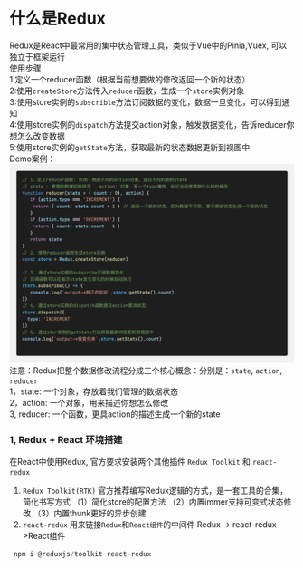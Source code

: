 # 什么是Redux
Redux是React中最常用的集中状态管理工具，类似于Vue中的Pinia,Vuex, 可以独立于框架运行<br/>
使用步骤<br/>
1:定义一个reducer函数（根据当前想要做的修改返回一个新的状态）<br/>
2:使用`createStore`方法传入`reducer`函数，生成一个`store`实例对象<br/>
3:使用store实例的`subscrible`方法订阅数据的变化，数据一旦变化，可以得到通知<br/>
4:使用store实例的`dispatch`方法提交action对象，触发数据变化，告诉reducer你想怎么改变数据<br/>
5:使用store实例的`getState`方法，获取最新的状态数据更新到视图中<br/>
Demo案例：
![redux步骤](./images//redux-01.png)
注意：Redux把整个数据修改流程分成三个核心概念：分别是：`state`, `action`, `reducer`<br/>
1，state: 一个对象，存放着我们管理的数据状态<br/>
2，action: 一个对象，用来描述你想怎么修改<br/>
3, reducer: 一个函数，更具action的描述生成一个新的state<br/>

### 1, Redux + React 环境搭建
在React中使用Redux, 官方要求安装两个其他插件 `Redux Toolkit` 和 `react-redux`<br/>
1. `Redux Toolkit(RTK)` 官方推荐编写Redux逻辑的方式，是一套工具的合集，简化书写方式
（1）简化store的配置方法  （2）内置immer支持可变式状态修改  （3）内置thunk更好的异步创建
2. `react-redux` 用来链接`Redux`和`React组件`的中间件
  Redux -> react-redux ->React组件
```js
 npm i @reduxjs/toolkit react-redux
```
